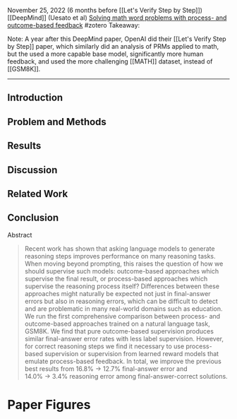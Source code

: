 November 25, 2022 (6 months before [[Let's Verify Step by Step]])
[[DeepMind]] (Uesato et al)
[Solving math word problems with process- and outcome-based feedback](https://arxiv.org/abs/2211.14275)
#zotero 
Takeaway: 

Note: A year after this DeepMind paper, OpenAI did their [[Let's Verify Step by Step]] paper, which similarly did an analysis of PRMs applied to math, but the used a more capable base model, significantly more human feedback, and used the more challenging [[MATH]] dataset, instead of [[GSM8K]].


---

## Introduction




## Problem and Methods



## Results



## Discussion



## Related Work




## Conclusion






Abstract
> Recent work has shown that asking language models to generate reasoning steps improves performance on many reasoning tasks. When moving beyond prompting, this raises the question of how we should supervise such models: outcome-based approaches which supervise the final result, or process-based approaches which supervise the reasoning process itself? Differences between these approaches might naturally be expected not just in final-answer errors but also in reasoning errors, which can be difficult to detect and are problematic in many real-world domains such as education. We run the first comprehensive comparison between process- and outcome-based approaches trained on a natural language task, GSM8K. We find that pure outcome-based supervision produces similar final-answer error rates with less label supervision. However, for correct reasoning steps we find it necessary to use process-based supervision or supervision from learned reward models that emulate process-based feedback. In total, we improve the previous best results from 16.8% → 12.7% final-answer error and 14.0% → 3.4% reasoning error among final-answer-correct solutions.


# Paper Figures